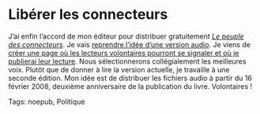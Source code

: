 # Libérer les connecteurs

J’ai enfin l’accord de mon éditeur pour distribuer gratuitement *[Le peuple des connecteurs](/le-peuple-des-connecteurs/)*. Je vais [reprendre l’idée d’une version audio](/2007/03/11/cherche-voix/). Je viens de [créer une page où les lecteurs volontaires pourront se signaler et où je publierai leur lecture](/le-peuple-des-connecteurs-v2-audio/). Nous sélectionnerons collégialement les meilleures voix. Plutôt que de donner à lire la version actuelle, je travaille à une seconde édition. Mon idée est de distribuer les fichiers audio à partir du 16 février 2008, deuxième anniversaire de la publication du livre. Volontaires !

Tags: noepub, Politique